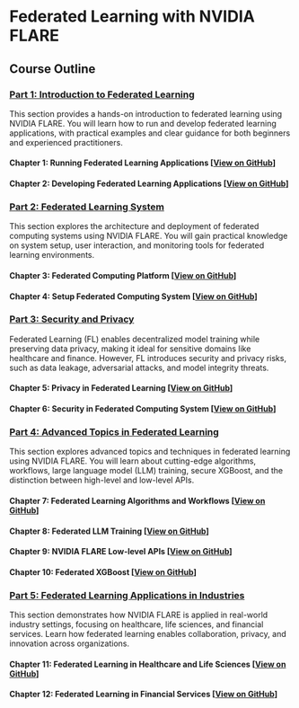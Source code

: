 # Federated Learning with NVIDIA FLARE
 
## Course Outline

### [Part 1: Introduction to Federated Learning](./part-1_federated_learning_introduction/part_1_introduction.ipynb)

This section provides a hands-on introduction to federated learning using NVIDIA FLARE. You will learn how to run and develop federated learning applications, with practical examples and clear guidance for both beginners and experienced practitioners.

#### Chapter 1: Running Federated Learning Applications [[View on GitHub](https://github.com/NVIDIA/NVFlare/blob/main/examples/tutorials/self-paced-training/part-1_federated_learning_introduction/chapter-1_running_federated_learning_applications/01.0_introduction/introduction.ipynb)]
#### Chapter 2: Developing Federated Learning Applications [[View on GitHub](https://github.com/NVIDIA/NVFlare/blob/main/examples/tutorials/self-paced-training/part-1_federated_learning_introduction/chapter-2_develop_federated_learning_applications/02.0_introduction/introduction.ipynb)]

### [Part 2: Federated Learning System](./part-2_federated_learning_system/part-2_introduction.ipynb)

This section explores the architecture and deployment of federated computing systems using NVIDIA FLARE. You will gain practical knowledge on system setup, user interaction, and monitoring tools for federated learning environments.
#### Chapter 3: Federated Computing Platform [[View on GitHub](https://github.com/NVIDIA/NVFlare/blob/main/examples/tutorials/self-paced-training/part-2_federated_learning_system/chapter-3_federated_computing_platform/03.0_introduction/introduction.ipynb)]
#### Chapter 4: Setup Federated Computing System [[View on GitHub](https://github.com/NVIDIA/NVFlare/blob/main/examples/tutorials/self-paced-training/part-2_federated_learning_system/chapter-4_setup_federated_system/04.0_introduction/introduction.ipynb)]

### [Part 3: Security and Privacy](./part-3_security_and_privacy/part-3_introduction.ipynb)

Federated Learning (FL) enables decentralized model training while preserving data privacy, making it ideal for sensitive domains like healthcare and finance. However, FL introduces security and privacy risks, such as data leakage, adversarial attacks, and model integrity threats.
#### Chapter 5: Privacy in Federated Learning [[View on GitHub](https://github.com/NVIDIA/NVFlare/blob/main/examples/tutorials/self-paced-training/part-3_security_and_privacy/chapter-5_Privacy_In_Federated_Learning/05.0_introduction/introduction.ipynb)]
#### Chapter 6: Security in Federated Computing System [[View on GitHub](https://github.com/NVIDIA/NVFlare/blob/main/examples/tutorials/self-paced-training/part-3_security_and_privacy/chapter-6_Security_in_federated_compute_system/06.0_introduction/introduction.ipynb)]

### [Part 4: Advanced Topics in Federated Learning](./part-4_advanced_federated_learning/part-4_introduction.ipynb)

This section explores advanced topics and techniques in federated learning using NVIDIA FLARE. You will learn about cutting-edge algorithms, workflows, large language model (LLM) training, secure XGBoost, and the distinction between high-level and low-level APIs.

#### Chapter 7: Federated Learning Algorithms and Workflows [[View on GitHub](https://github.com/NVIDIA/NVFlare/blob/main/examples/tutorials/self-paced-training/part-4_advanced_federated_learning/chapter-7_algorithms_and_workflows/07.0_introduction/introduction.ipynb)]
#### Chapter 8: Federated LLM Training [[View on GitHub](https://github.com/NVIDIA/NVFlare/blob/main/examples/tutorials/self-paced-training/part-4_advanced_federated_learning/chapter-8_federated_LLM_training/08.0_introduction/introduction.ipynb)]
#### Chapter 9: NVIDIA FLARE Low-level APIs [[View on GitHub](https://github.com/NVIDIA/NVFlare/blob/main/examples/tutorials/self-paced-training/part-4_advanced_federated_learning/chapter-9_flare_low_level_apis/09.0_introduction/introduction.ipynb)]
#### Chapter 10: Federated XGBoost [[View on GitHub](https://github.com/NVIDIA/NVFlare/blob/main/examples/tutorials/self-paced-training/part-4_advanced_federated_learning/chapter-10_federated_XGBoost/10.0_introduction/introduction.ipynb)]

### [Part 5: Federated Learning Applications in Industries](./part-5_federated_learning_applications_in_industries/part-5_introduction.ipynb)
This section demonstrates how NVIDIA FLARE is applied in real-world industry settings, focusing on healthcare, life sciences, and financial services. Learn how federated learning enables collaboration, privacy, and innovation across organizations.

#### Chapter 11: Federated Learning in Healthcare and Life Sciences [[View on GitHub](https://github.com/NVIDIA/NVFlare/blob/main/examples/tutorials/self-paced-training/part-5_federated_learning_applications_in_industries/chapter-11_federated_learning_in_healthcare_lifescience/11.0_introduction/introduction.ipynb)]
#### Chapter 12: Federated Learning in Financial Services [[View on GitHub](https://github.com/NVIDIA/NVFlare/blob/main/examples/tutorials/self-paced-training/part-5_federated_learning_applications_in_industries/chapter-12_federated_learning_in_financial_services/12.0_introduction/introduction.ipynb)]
